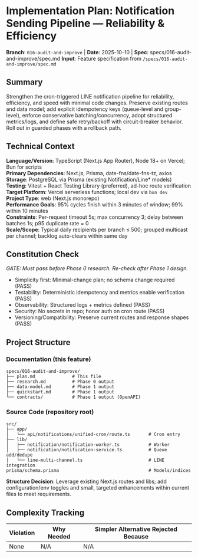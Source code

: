 # Implementation Plan: Notification Sending Pipeline — Reliability & Efficiency

**Branch**: `016-audit-and-improve` | **Date**: 2025-10-10 | **Spec**: specs/016-audit-and-improve/spec.md
**Input**: Feature specification from `/specs/016-audit-and-improve/spec.md`

## Summary

Strengthen the cron-triggered LINE notification pipeline for reliability, efficiency, and speed with minimal code changes. Preserve existing routes and data model; add explicit idempotency keys (queue-level and group-level), enforce conservative batching/concurrency, adopt structured metrics/logs, and define safe retry/backoff with circuit-breaker behavior. Roll out in guarded phases with a rollback path.

## Technical Context

**Language/Version**: TypeScript (Next.js App Router), Node 18+ on Vercel; Bun for scripts  
**Primary Dependencies**: Next.js, Prisma, date-fns/date-fns-tz, axios  
**Storage**: PostgreSQL via Prisma (existing Notification/Line\* models)  
**Testing**: Vitest + React Testing Library (preferred), ad-hoc route verification  
**Target Platform**: Vercel serverless functions; local dev via `bun dev`  
**Project Type**: web (Next.js monorepo)  
**Performance Goals**: 95% cycles finish within 3 minutes of window; 99% within 10 minutes  
**Constraints**: Per-request timeout 5s; max concurrency 3; delay between batches 1s; p95 duplicate rate = 0  
**Scale/Scope**: Typical daily recipients per branch ≤ 500; grouped multicast per channel; backlog auto-clears within same day

## Constitution Check

_GATE: Must pass before Phase 0 research. Re-check after Phase 1 design._

- Simplicity first: Minimal-change plan; no schema change required (PASS)
- Testability: Deterministic idempotency and metrics enable verification (PASS)
- Observability: Structured logs + metrics defined (PASS)
- Security: No secrets in repo; honor auth on cron route (PASS)
- Versioning/Compatibility: Preserve current routes and response shapes (PASS)

## Project Structure

### Documentation (this feature)

```
specs/016-audit-and-improve/
├── plan.md              # This file
├── research.md          # Phase 0 output
├── data-model.md        # Phase 1 output
├── quickstart.md        # Phase 1 output
└── contracts/           # Phase 1 output (OpenAPI)
```

### Source Code (repository root)

```
src/
├── app/
│   └── api/notifications/unified-cron/route.ts       # Cron entry
├── lib/
│   ├── notification/notification-worker.ts           # Worker
│   ├── notification/notification-service.ts          # Queue add/dedupe
│   └── line-multi-channel.ts                         # LINE integration
prisma/schema.prisma                                  # Models/indices
```

**Structure Decision**: Leverage existing Next.js routes and libs; add configuration/env toggles and small, targeted enhancements within current files to meet requirements.

## Complexity Tracking

| Violation | Why Needed | Simpler Alternative Rejected Because |
| --------- | ---------- | ------------------------------------ |
| None      | N/A        | N/A                                  |
